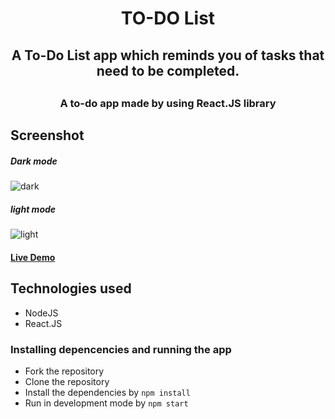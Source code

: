 <h1 align="center" >TO-DO List</h1>
<h2 align="center" >A To-Do List app which reminds you of tasks that need to be completed. <h2>
<h3 align="center">A to-do app made by using React.JS library</h3>

## Screenshot
##### Dark mode
![dark](https://user-images.githubusercontent.com/65029559/136790245-5bf49193-3579-4622-9223-7e32501c44dd.png)

##### light mode
![light](https://user-images.githubusercontent.com/65029559/136790419-f0eeaa10-5fc9-4c86-8aab-8ae1559830cd.png)

#### [Live Demo](https://to-do-list.herokuapp.com/)

## Technologies used
* NodeJS
* React.JS

### Installing depencencies and running the app
* Fork the repository
* Clone the repository
* Install the dependencies by `npm install`
* Run in development mode by `npm start`



